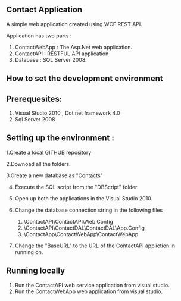 Contact Application
----------------------
A simple web application created using WCF REST API.

Application has two parts :

1. ContactWebApp : The Asp.Net web application.
2. ContactAPI : RESTFUL API application
3. Database : SQL Server 2008.

How to set the development environment
----------------------------------------

Prerequesites:
---------------
1. Visual Studio 2010 , Dot net framework 4.0
2. Sql Server 2008

Setting up the environment :
-----------------------------
1.Create a local GITHUB repository

2.Downoad all the folders.

3.Create a new database as  "Contacts"

4. Execute the SQL script from the "DBScript" folder

5. Open up both the applications in the Visual Studio 2010.

6. Change the database connection string in the following files 
    1. \ContactAPI\ContactAPI\Web.Config
    2. \ContactAPI\ContactDAL\ContactDAL\App.Config
    3. \ContactApp\ContactWebApp\ContactWebApp

7. Change the "BaseURL" to the URL of the ContactAPI appliction in running on.


Running locally
------------------
1. Run the ContactAPI web service application from visual studio.
2. Run the ContactWebApp web application from visual studio.
